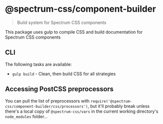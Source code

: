 # @spectrum-css/component-builder

> Build system for Spectrum CSS components

This package uses gulp to compile CSS and build documentation for Spectrum CSS components

## CLI

The following tasks are available:

- `gulp build` - Clean, then build CSS for all strategies

## Accessing PostCSS preprocessors

You can pull the list of preprocessors with `require('@spectrum-css/component-builder/css/processors')`, but it'll probably break unless there's a local copy of `@spectrum-css/vars` in the current working directory's `node_modules` folder...
